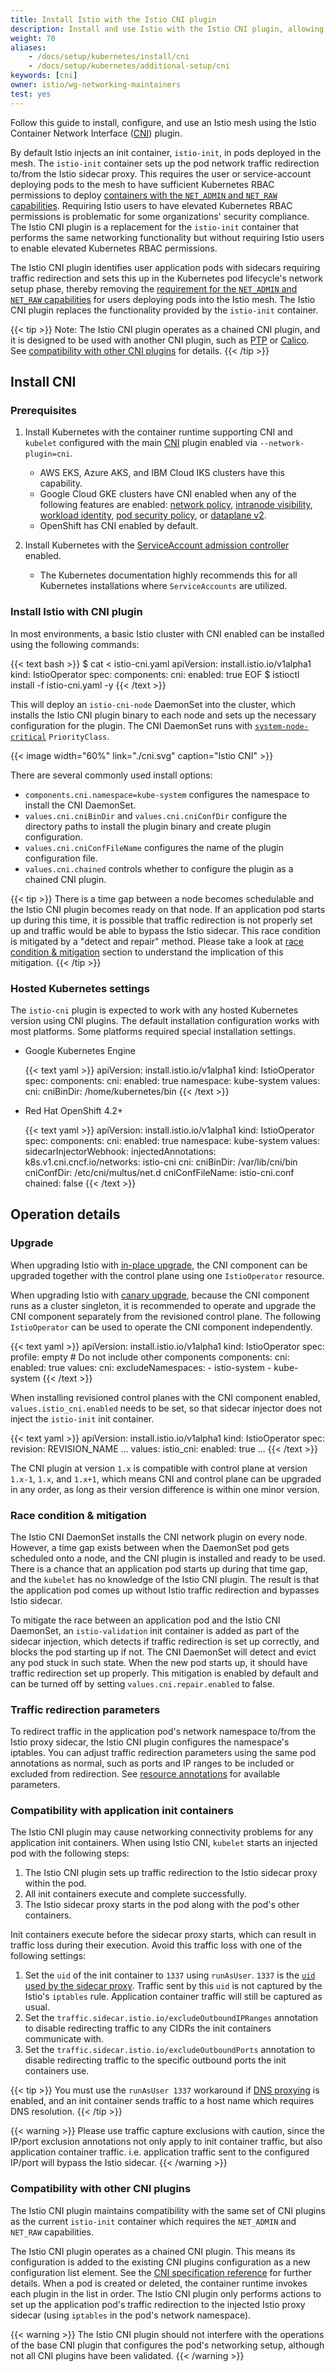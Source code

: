 ```yaml
---
title: Install Istio with the Istio CNI plugin
description: Install and use Istio with the Istio CNI plugin, allowing operators to deploy services with lower privilege.
weight: 70
aliases:
    - /docs/setup/kubernetes/install/cni
    - /docs/setup/kubernetes/additional-setup/cni
keywords: [cni]
owner: istio/wg-networking-maintainers
test: yes
---
```


Follow this guide to install, configure, and use an Istio mesh using the Istio Container Network Interface
([CNI](https://github.com/containernetworking/cni#cni---the-container-network-interface))
plugin.

By default Istio injects an init container, `istio-init`, in pods deployed in
the mesh. The `istio-init` container sets up the pod network traffic
redirection to/from the Istio sidecar proxy. This requires the user or
service-account deploying pods to the mesh to have sufficient Kubernetes RBAC
permissions to deploy [containers with the `NET_ADMIN` and `NET_RAW` capabilities](https://kubernetes.io/docs/tasks/configure-pod-container/security-context/#set-capabilities-for-a-container).
Requiring Istio users to have elevated Kubernetes RBAC permissions is
problematic for some organizations' security compliance. The Istio CNI plugin
is a replacement for the `istio-init` container that performs the same
networking functionality but without requiring Istio users to enable elevated
Kubernetes RBAC permissions.

The Istio CNI plugin identifies user application pods with sidecars requiring traffic redirection and
sets this up in the Kubernetes pod lifecycle's network
setup phase, thereby removing the [requirement for the `NET_ADMIN` and `NET_RAW` capabilities](/docs/ops/deployment/requirements/)
for users deploying pods into the Istio mesh. The Istio CNI plugin
replaces the functionality provided by the `istio-init` container.

{{< tip >}}
Note: The Istio CNI plugin operates as a chained CNI plugin, and it is designed to be used with another CNI plugin,
such as [PTP](https://www.cni.dev/plugins/current/main/ptp/) or [Calico](https://docs.projectcalico.org).
See [compatibility with other CNI plugins](#compatibility-with-other-cni-plugins) for details.
{{< /tip >}}

## Install CNI

### Prerequisites

1. Install Kubernetes with the container runtime supporting CNI and `kubelet` configured
   with the main [CNI](https://github.com/containernetworking/cni) plugin enabled via `--network-plugin=cni`.
    * AWS EKS, Azure AKS, and IBM Cloud IKS clusters have this capability.
    * Google Cloud GKE clusters have CNI enabled when any of the following features are enabled:
       [network policy](https://cloud.google.com/kubernetes-engine/docs/how-to/network-policy),
       [intranode visibility](https://cloud.google.com/kubernetes-engine/docs/how-to/intranode-visibility),
       [workload identity](https://cloud.google.com/kubernetes-engine/docs/how-to/workload-identity),
       [pod security policy](https://cloud.google.com/kubernetes-engine/docs/how-to/pod-security-policies#overview),
       or [dataplane v2](https://cloud.google.com/kubernetes-engine/docs/concepts/dataplane-v2).
    * OpenShift has CNI enabled by default.

1. Install Kubernetes with the [ServiceAccount admission controller](https://kubernetes.io/docs/reference/access-authn-authz/admission-controllers/#serviceaccount) enabled.
    * The Kubernetes documentation highly recommends this for all Kubernetes installations
      where `ServiceAccounts` are utilized.

### Install Istio with CNI plugin

In most environments, a basic Istio cluster with CNI enabled can be installed using the following commands:

{{< text bash >}}
$ cat <<EOF > istio-cni.yaml
apiVersion: install.istio.io/v1alpha1
kind: IstioOperator
spec:
  components:
    cni:
      enabled: true
EOF
$ istioctl install -f istio-cni.yaml -y
{{< /text >}}

This will deploy an `istio-cni-node` DaemonSet into the cluster, which installs the Istio CNI plugin binary to each node and sets up the necessary configuration for the plugin.
The CNI DaemonSet runs with [`system-node-critical`](https://kubernetes.io/docs/tasks/administer-cluster/guaranteed-scheduling-critical-addon-pods/) `PriorityClass`.

{{< image width="60%" link="./cni.svg" caption="Istio CNI" >}}

There are several commonly used install options:

* `components.cni.namespace=kube-system` configures the namespace to install the CNI DaemonSet.
* `values.cni.cniBinDir` and `values.cni.cniConfDir` configure the directory paths to install the plugin binary and create plugin configuration.
* `values.cni.cniConfFileName` configures the name of the plugin configuration file.
* `values.cni.chained` controls whether to configure the plugin as a chained CNI plugin.

{{< tip >}}
There is a time gap between a node becomes schedulable and the Istio CNI plugin becomes ready on that node.
If an application pod starts up during this time, it is possible that traffic redirection is not properly set up and traffic would be able to bypass the Istio sidecar.
This race condition is mitigated by a "detect and repair" method.
Please take a look at [race condition & mitigation](#race-condition-mitigation) section to understand the implication of this mitigation.
{{< /tip >}}

### Hosted Kubernetes settings

The `istio-cni` plugin is expected to work with any hosted Kubernetes version using CNI plugins.
The default installation configuration works with most platforms.
Some platforms required special installation settings.

* Google Kubernetes Engine

    {{< text yaml >}}
    apiVersion: install.istio.io/v1alpha1
    kind: IstioOperator
    spec:
      components:
        cni:
          enabled: true
          namespace: kube-system
      values:
        cni:
          cniBinDir: /home/kubernetes/bin
    {{< /text >}}

* Red Hat OpenShift 4.2+

    {{< text yaml >}}
    apiVersion: install.istio.io/v1alpha1
    kind: IstioOperator
    spec:
      components:
        cni:
          enabled: true
          namespace: kube-system
      values:
        sidecarInjectorWebhook:
          injectedAnnotations:
            k8s.v1.cni.cncf.io/networks: istio-cni
        cni:
          cniBinDir: /var/lib/cni/bin
          cniConfDir: /etc/cni/multus/net.d
          cniConfFileName: istio-cni.conf
          chained: false
    {{< /text >}}

## Operation details

### Upgrade

When upgrading Istio with [in-place upgrade](/docs/setup/upgrade/in-place/), the
CNI component can be upgraded together with the control plane using one `IstioOperator` resource.

When upgrading Istio with [canary upgrade](/docs/setup/upgrade/canary/), because the CNI component runs as a cluster singleton,
it is recommended to operate and upgrade the CNI component separately from the revisioned control plane.
The following `IstioOperator` can be used to operate the CNI component independently.

{{< text yaml >}}
apiVersion: install.istio.io/v1alpha1
kind: IstioOperator
spec:
  profile: empty # Do not include other components
  components:
    cni:
      enabled: true
  values:
    cni:
      excludeNamespaces:
        - istio-system
        - kube-system
{{< /text >}}

When installing revisioned control planes with the CNI component enabled,
`values.istio_cni.enabled` needs to be set, so that sidecar injector does not inject the `istio-init` init container.

{{< text yaml >}}
apiVersion: install.istio.io/v1alpha1
kind: IstioOperator
spec:
  revision: REVISION_NAME
  ...
  values:
    istio_cni:
      enabled: true
  ...
{{< /text >}}

The CNI plugin at version `1.x` is compatible with control plane at version `1.x-1`, `1.x`, and `1.x+1`,
which means CNI and control plane can be upgraded in any order, as long as their version difference is within one minor version.

### Race condition & mitigation

The Istio CNI DaemonSet installs the CNI network plugin on every node.
However, a time gap exists between when the DaemonSet pod gets scheduled onto a node, and the CNI plugin is installed and ready to be used.
There is a chance that an application pod starts up during that time gap, and the `kubelet` has no knowledge of the Istio CNI plugin.
The result is that the application pod comes up without Istio traffic redirection and bypasses Istio sidecar.

To mitigate the race between an application pod and the Istio CNI DaemonSet,
an `istio-validation` init container is added as part of the sidecar injection,
which detects if traffic redirection is set up correctly, and blocks the pod starting up if not.
The CNI DaemonSet will detect and evict any pod stuck in such state. When the new pod starts up, it should have traffic redirection set up properly.
This mitigation is enabled by default and can be turned off by setting `values.cni.repair.enabled` to false.

### Traffic redirection parameters

To redirect traffic in the application pod's network namespace to/from the Istio proxy sidecar,
the Istio CNI plugin configures the namespace's iptables.
You can adjust traffic redirection parameters using the same pod annotations as normal,
such as ports and IP ranges to be included or excluded from redirection.
See [resource annotations](/docs/reference/config/annotations) for available parameters.

### Compatibility with application init containers

The Istio CNI plugin may cause networking connectivity problems for any application init containers. When using Istio CNI, `kubelet`
starts an injected pod with the following steps:

1. The Istio CNI plugin sets up traffic redirection to the Istio sidecar proxy within the pod.
1. All init containers execute and complete successfully.
1. The Istio sidecar proxy starts in the pod along with the pod's other containers.

Init containers execute before the sidecar proxy starts, which can result in traffic loss during their execution.
Avoid this traffic loss with one of the following settings:

1. Set the `uid` of the init container to `1337` using `runAsUser`.
  `1337` is the [`uid` used by the sidecar proxy](/docs/ops/deployment/requirements/#pod-requirements).
   Traffic sent by this `uid` is not captured by the Istio's `iptables` rule.
   Application container traffic will still be captured as usual.
1. Set the `traffic.sidecar.istio.io/excludeOutboundIPRanges` annotation to disable redirecting traffic to any
   CIDRs the init containers communicate with.
1. Set the `traffic.sidecar.istio.io/excludeOutboundPorts` annotation to disable redirecting traffic to the
   specific outbound ports the init containers use.

{{< tip >}}
You must use the `runAsUser 1337` workaround if [DNS proxying](/docs/ops/configuration/traffic-management/dns-proxy/) is enabled, and an init container sends traffic to a host name which requires DNS resolution.
{{< /tip >}}

{{< warning >}}
Please use traffic capture exclusions with caution, since the IP/port exclusion annotations not only apply to init container traffic,
but also application container traffic. i.e. application traffic sent to the configured IP/port will bypass the Istio sidecar.
{{< /warning >}}

### Compatibility with other CNI plugins

The Istio CNI plugin maintains compatibility with the same set of CNI plugins as the current
`istio-init` container which requires the `NET_ADMIN` and `NET_RAW` capabilities.

The Istio CNI plugin operates as a chained CNI plugin. This means its configuration is added to the existing
CNI plugins configuration as a new configuration list element. See the
[CNI specification reference](https://github.com/containernetworking/cni/blob/master/SPEC.md#network-configuration-lists) for further details.
When a pod is created or deleted, the container runtime invokes each plugin in the list in order. The Istio
CNI plugin only performs actions to set up the application pod's traffic redirection to the injected Istio proxy
sidecar (using `iptables` in the pod's network namespace).

{{< warning >}}
The Istio CNI plugin should not interfere with the operations of the base CNI plugin that configures the pod's
networking setup, although not all CNI plugins have been validated.
{{< /warning >}}
